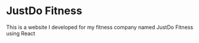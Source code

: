 # JustDo Fitness
This is a website I developed for my fitness company named JustDo Fitness using React 
